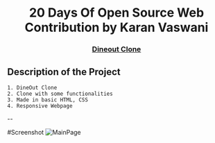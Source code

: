<h1 align="center"> 20 Days Of Open Source Web Contribution by Karan Vaswani</h1>

<h3 align="center">
    <a href="#">
        Dineout Clone
    </a>
</h3>

## Description of the Project

    1. DineOut Clone
    2. Clone with some functionalities
    3. Made in basic HTML, CSS
    4. Responsive Webpage

--

#Screenshot
![MainPage](https://github.com/karan-17/20DOOS_WEB/blob/1934853686fca02f0b0e40561f115085e17584a9/Dineout%20Clone/assets/Capture.PNG) 

